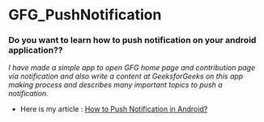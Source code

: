 # GFG_PushNotification

### Do you want to learn how to push notification on your android application??
*I have made a simple app to open GFG home page and contribution page via notification and also write a content at GeeksforGeeks on this app making process and describes many important topics to push a notification.*

* Here is my article : [How to Push Notification in Android?](https://www.geeksforgeeks.org/how-to-push-notification-in-android/)
